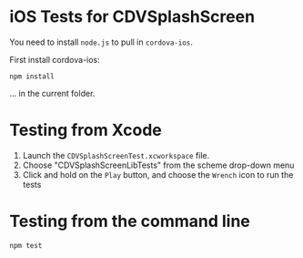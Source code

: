 <!--
# license: Licensed to the Apache Software Foundation (ASF) under one
#         or more contributor license agreements.  See the NOTICE file
#         distributed with this work for additional information
#         regarding copyright ownership.  The ASF licenses this file
#         to you under the Apache License, Version 2.0 (the
#         "License"); you may not use this file except in compliance
#         with the License.  You may obtain a copy of the License at
#
#           http://www.apache.org/licenses/LICENSE-2.0
#
#         Unless required by applicable law or agreed to in writing,
#         software distributed under the License is distributed on an
#         "AS IS" BASIS, WITHOUT WARRANTIES OR CONDITIONS OF ANY
#         KIND, either express or implied.  See the License for the
#         specific language governing permissions and limitations
#         under the License.
-->

# iOS Tests for CDVSplashScreen

You need to install `node.js` to pull in `cordova-ios`.

First install cordova-ios:

    npm install

... in the current folder.


# Testing from Xcode

1. Launch the `CDVSplashScreenTest.xcworkspace` file.
2. Choose "CDVSplashScreenLibTests" from the scheme drop-down menu
3. Click and hold on the `Play` button, and choose the `Wrench` icon to run the tests


# Testing from the command line

    npm test
